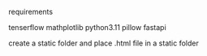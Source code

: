 requirements

tenserflow
mathplotlib
python3.11
pillow
fastapi

create a static folder and
place .html file in a static folder
